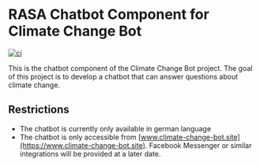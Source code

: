 # RASA Chatbot Component for Climate Change Bot

[![ci](https://github.com/climate-change-bot/chatbot/actions/workflows/ci.yml/badge.svg)](https://github.com/climate-change-bot/chatbot/actions/workflows/ci.yml)

This is the chatbot component of the Climate Change Bot project. The goal of this project is to develop a chatbot that
can answer questions about climate change.

## Restrictions

- The chatbot is currently only available in german language
- The chatbot is only accessible from [www.climate-change-bot.site](https://www.climate-change-bot.site). Facebook
  Messenger or similar integrations will be provided at a later date.